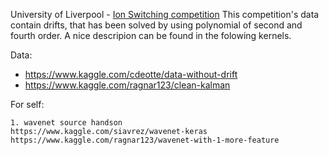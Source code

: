 University of Liverpool - [Ion Switching competition](https://www.kaggle.com/c/liverpool-ion-switching)
This competition's data contain drifts, that has been solved by using polynomial of second and fourth order. A nice descripion can be found in the folowing kernels. 



Data: 

 - https://www.kaggle.com/cdeotte/data-without-drift  
 - https://www.kaggle.com/ragnar123/clean-kalman  





For self:

    1. wavenet source handson
    https://www.kaggle.com/siavrez/wavenet-keras  
    https://www.kaggle.com/ragnar123/wavenet-with-1-more-feature

    
